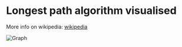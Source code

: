# Longest path algorithm visualised

More info on wikipedia: [wikipedia](http://en.wikipedia.org/wiki/Longest_path_problem "Longest path problem")

![Graph](http://i.imgur.com/XnMPp.jpg)